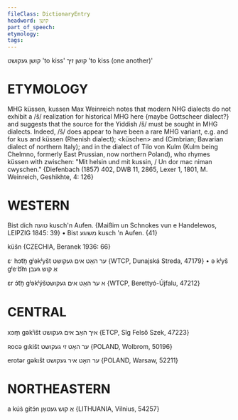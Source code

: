 ```yaml
---
fileClass: DictionaryEntry
headword: קושן
part_of_speech: 
etymology: 
tags: 
---
```

קושן
געקושט
'to kiss'
קושן זיך
'to kiss (one another)'

ETYMOLOGY
===========
MHG küssen, kussen
Max Weinreich notes that modern NHG dialects do not exhibit a /š/ realization for historical MHG <ss> here {maybe Gottscheer dialect?} and suggests that the source for the Yiddish /š/ must be sought in MHG dialects. Indeed, /š/ does appear to have been a rare MHG variant, e.g. <kosche> and <kuschin> for kus and küssen (Rhenish dialect); <küschen>  and <kuschen> (Cimbrian; Bavarian dialect of northern Italy); and in the dialect of Tilo von Kulm (Kulm being Chelmno, formerly East Prussian, now northern Poland), who rhymes küssen with zwischen: "Mit helsin und mit kussin, / Un dor mac niman cwyschen."
{Diefenbach (1857) 402, DWB 11, 2865, Lexer 1, 1801, M. Weinreich, Geshikhte, 4: 126}

WESTERN
========

Bist dich טועה kusch'n Aufen.
{Maißim un Schnokes vun e Handelewos, LEIPZIG 1845: 39}
	•	Bist משוגע kusch 'n Aufen. {41}

küšn {CZECHIA, Beranek 1936: 66}

ɛˑ hɔt͡n̩ gʲəkʲyšt ער האָט אים געקושט {WTCP, Dunajská Streda, 47179}
	•	ə kʲyš gʲeˑb͡m אַ קוש געבן

ɛr ɔ́t͡n̩ gʲəkʲýšא ער האָט אים געקושט {WTCP, Berettyó-Újfalu, 47212}

CENTRAL
========

xɔm̩ gəkʲišt איך האָב אים געקושט {ETCP, Sîg Felső Szek, 47223}

ʀocə gɩkišt ער האָט זי געקושט {POLAND, Wolbrom, 50196}

erotər gəkɩšt ער האָט איר געקושט {POLAND, Warsaw, 52211}

NORTHEASTERN
==============

a kús̀ gitɔ́n אַ קוש געטאָן {LITHUANIA, Vilnius, 54257}
